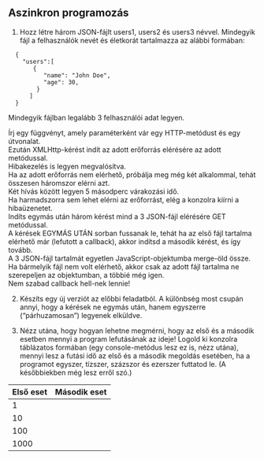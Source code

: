 ## Aszinkron programozás

1. Hozz létre három JSON-fájlt users1, users2 és users3 névvel.
Mindegyik fájl a felhasználók nevét és életkorát tartalmazza az alábbi formában:

````
  {
    "users":[
       {
          "name": "John Doe", 
          "age": 30, 
        }
      ]
  }
  ````
Mindegyik fájlban legalább 3 felhasználói adat legyen.

Írj egy függvényt, amely paraméterként vár egy HTTP-metódust és egy útvonalat.    
Ezután XMLHttp-kérést indít az adott erőforrás elérésére az adott metódussal.   
Hibakezelés is legyen megvalósítva.    
Ha az adott erőforrás nem elérhető, próbálja meg még két alkalommal, tehát összesen háromszor elérni azt.    
Két hívás között legyen 5 másodperc várakozási idő.   
Ha harmadszorra sem lehet elérni az erőforrást, elég a konzolra kiírni a hibaüzenetet.   
Indíts egymás után három kérést mind a 3 JSON-fájl elérésére GET metódussal.  
A kérések EGYMÁS UTÁN sorban fussanak le, tehát ha az első fájl tartalma elérhető már (lefutott a callback), akkor indítsd a második kérést, és így tovább.    
A 3 JSON-fájl tartalmát egyetlen JavaScript-objektumba merge-öld össze.    
Ha bármelyik fájl nem volt elérhető, akkor csak az adott fájl tartalma ne szerepeljen az objektumban, a többié még igen.   
Nem szabad callback hell-nek lennie!

2. Készíts egy új verziót az előbbi feladatból. A különbség most csupán annyi, hogy a kérések ne egymás után, hanem egyszerre (“párhuzamosan”) legyenek elküldve.

3. Nézz utána, hogy hogyan lehetne megmérni, hogy az első és a második esetben mennyi a program lefutásának az ideje! 
Logold ki konzolra táblázatos formában (egy console-metódus lesz ez is, nézz utána), mennyi lesz a futási idő az első és a második megoldás esetében, ha a programot egyszer, tízszer, százszor és ezerszer futtatod le. (A későbbiekben még lesz erről szó.)


|  Első eset | Második eset  |   
|---|---|
|  1 |   | 
|  10|   |  
|  100|   | 
|  1000|   | 



